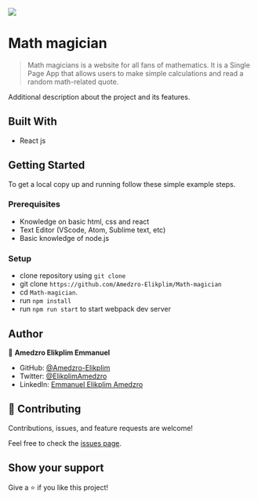 ![](https://img.shields.io/badge/Microverse-blueviolet)

# Math magician

> Math magicians is a website for all fans of mathematics. It is a Single Page App that allows users to make simple calculations and read a random math-related quote.

Additional description about the project and its features.
## Built With
- React js

## Getting Started

To get a local copy up and running follow these simple example steps.

### Prerequisites

- Knowledge on basic html, css and react
- Text Editor (VScode, Atom, Sublime text, etc)
- Basic knowledge of node.js

### Setup

- clone repository using `git clone`
- git clone `https://github.com/Amedzro-Elikplim/Math-magician`
- cd `Math-magician`.
- run `npm install`
- run `npm run start` to start webpack dev server

## Author
👤 **Amedzro Elikplim Emmanuel**

- GitHub: [@Amedzro-Elikplim](https://github.com/Amedzro-Elikplim)
- Twitter: [@ElikplimAmedzro](https://twitter.com/Amedzro-Elikplim)
- LinkedIn: [Emmanuel Elikplim Amedzro](https://www.linkedin.com/in/emmanuel-elikplim-amedzro-187590125/)

## 🤝 Contributing

Contributions, issues, and feature requests are welcome!

Feel free to check the [issues page](../../issues/).

## Show your support

Give a ⭐️ if you like this project!
